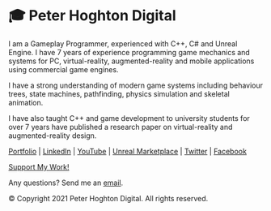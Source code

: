 # :mortar_board: Peter Hoghton Digital

I am a Gameplay Programmer, experienced with C++, C# and Unreal Engine. I have 7 years of experience programming game mechanics and systems for PC, virtual-reality, augmented-reality and mobile applications using commercial game engines.

I have a strong understanding of modern game systems including behaviour trees, state machines, pathfinding, physics simulation and skeletal animation.

I have also taught C++ and game development to university students for over 7 years have published a research paper on virtual-reality and augmented-reality design.

[Portfolio](https://www.peterhoghtondigital.com) | [LinkedIn](https://www.linkedin.com/in/peter-hoghton/) | [YouTube](https://www.youtube.com/channel/UCmdpJO0VIxrHlut5mCNzgDQ) | [Unreal Marketplace](https://www.unrealengine.com/marketplace/en-US/profile/Peter+Hoghton+Digital) | [Twitter](https://twitter.com/PHoghtonDigital) | [Facebook](https://www.facebook.com/PeterHoghtonDigital)

[Support My Work!](https://www.paypal.com/paypalme/PeterHoghtonDigital)

Any questions? Send me an [email](mailto:peterhoghtondigital@gmail.com).

© Copyright 2021 Peter Hoghton Digital. All rights reserved.
